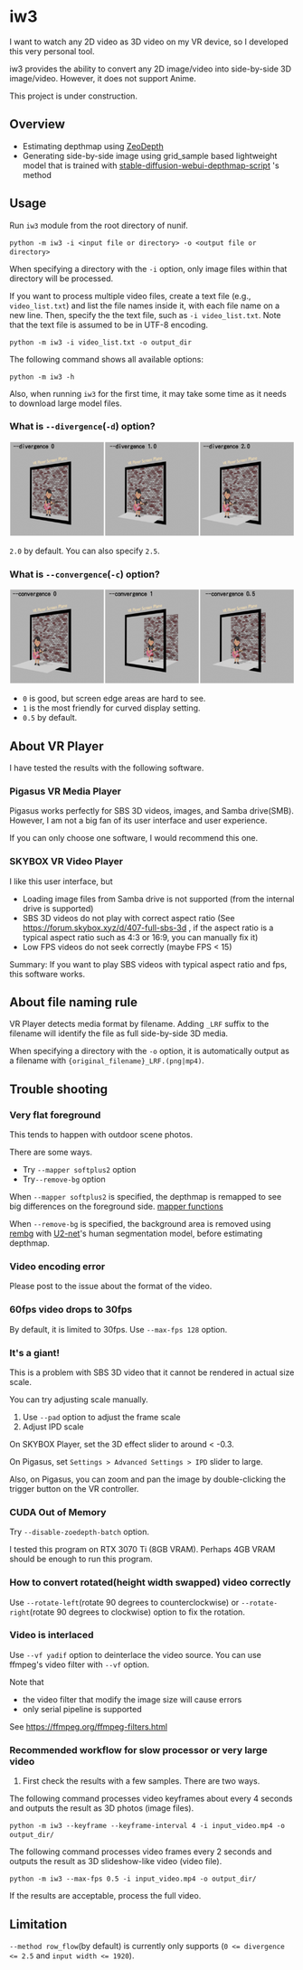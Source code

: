# iw3

I want to watch any 2D video as 3D video on my VR device, so I developed this very personal tool.

iw3 provides the ability to convert any 2D image/video into side-by-side 3D image/video. However, it does not support Anime.

This project is under construction.

## Overview

- Estimating depthmap using [ZeoDepth](https://github.com/isl-org/ZoeDepth)
- Generating side-by-side image using grid_sample based lightweight model that is trained with [stable-diffusion-webui-depthmap-script](https://github.com/thygate/stable-diffusion-webui-depthmap-script) 's method

## Usage

Run `iw3` module from the root directory of nunif.

```
python -m iw3 -i <input file or directory> -o <output file or directory>
```

When specifying a directory with the `-i` option, only image files within that directory will be processed.

If you want to process multiple video files, create a text file (e.g., `video_list.txt`) and list the file names inside it, with each file name on a new line. Then, specify the the text file, such as `-i video_list.txt`. Note that the text file is assumed to be in UTF-8 encoding.

```
python -m iw3 -i video_list.txt -o output_dir
```

The following command shows all available options:
```
python -m iw3 -h
```

Also, when running `iw3` for the first time, it may take some time as it needs to download large model files.

### What is `--divergence`(`-d`) option?

![divergence option](figure/divergence.png)

`2.0` by default. You can also specify `2.5`.

### What is `--convergence`(`-c`) option?

![convergence option](figure/convergence.png)

- `0` is good, but screen edge areas are hard to see.
- `1` is the most friendly for curved display setting.
- `0.5` by default.

## About VR Player

I have tested the results with the following software.

### Pigasus VR Media Player

Pigasus works perfectly for SBS 3D videos, images, and Samba drive(SMB).
However, I am not a big fan of its user interface and user experience.

If you can only choose one software, I would recommend this one.

### SKYBOX VR Video Player

I like this user interface, but 

- Loading image files from Samba drive is not supported (from the internal drive is supported)
- SBS 3D videos do not play with correct aspect ratio (See https://forum.skybox.xyz/d/407-full-sbs-3d , if the aspect ratio is a typical aspect ratio such as 4:3 or 16:9, you can manually fix it)
- Low FPS videos do not seek correctly (maybe FPS < 15)

Summary: If you want to play SBS videos with typical aspect ratio and fps, this software works.

## About file naming rule

VR Player detects media format by filename.
Adding `_LRF` suffix to the filename will identify the file as full side-by-side 3D media.

When specifying a directory with the `-o` option, it is automatically output as a filename with `{original_filename}_LRF.(png|mp4)`.

## Trouble shooting

### Very flat foreground

This tends to happen with outdoor scene photos.

There are some ways.
- Try `--mapper softplus2` option
- Try`--remove-bg` option

When `--mapper softplus2` is specified, the depthmap is remapped to see big differences on the foreground side. [mapper functions](https://github.com/nagadomi/nunif/assets/287255/0071a65a-62ff-4928-850c-0ad22bceba41)

When `--remove-bg` is specified, the background area is removed using [rembg](https://github.com/danielgatis/rembg) with [U2-net](https://github.com/xuebinqin/U-2-Net)'s human segmentation model, before estimating depthmap.

### Video encoding error

Please post to the issue about the format of the video.

### 60fps video drops to 30fps

By default, it is limited to 30fps.
Use `--max-fps 128` option.

### It's a giant!

This is a problem with SBS 3D video that it cannot be rendered in actual size scale.

You can try adjusting scale manually.

1. Use `--pad` option to adjust the frame scale
2. Adjust IPD scale 

On SKYBOX Player, set the 3D effect slider to around < -0.3.

On Pigasus, set `Settings > Advanced Settings > IPD` slider to large.

Also, on Pigasus, you can zoom and pan the image by double-clicking the trigger button on the VR controller.

### CUDA Out of Memory

Try `--disable-zoedepth-batch` option.

I tested this program on RTX 3070 Ti (8GB VRAM).
Perhaps 4GB VRAM should be enough to run this program.

### How to convert rotated(height width swapped) video correctly

Use `--rotate-left`(rotate 90 degrees to counterclockwise) or `--rotate-right`(rotate 90 degrees to clockwise) option to fix the rotation.

### Video is interlaced

Use `--vf yadif` option to deinterlace the video source.
You can use ffmpeg's video filter with `--vf` option.

Note that
- the video filter that modify the image size will cause errors
- only serial pipeline is supported

See https://ffmpeg.org/ffmpeg-filters.html

### Recommended workflow for slow processor or very large video

1. First check the results with a few samples. There are two ways.

The following command processes video keyframes about every 4 seconds and outputs the result as 3D photos (image files).
```
python -m iw3 --keyframe --keyframe-interval 4 -i input_video.mp4 -o output_dir/
```

The following command processes video frames every 2 seconds and outputs the result as 3D slideshow-like video (video file).
```
python -m iw3 --max-fps 0.5 -i input_video.mp4 -o output_dir/
```

If the results are acceptable, process the full video.

## Limitation

`--method row_flow`(by default) is currently only supports (`0 <= divergence <= 2.5` and `input width <= 1920`).
